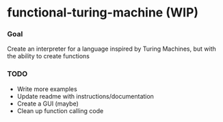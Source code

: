 # functional-turing-machine (WIP)

### Goal
Create an interpreter for a language inspired by Turing Machines, but with the ability to create functions

### TODO
- Write more examples
- Update readme with instructions/documentation
- Create a GUI (maybe)
- Clean up function calling code
